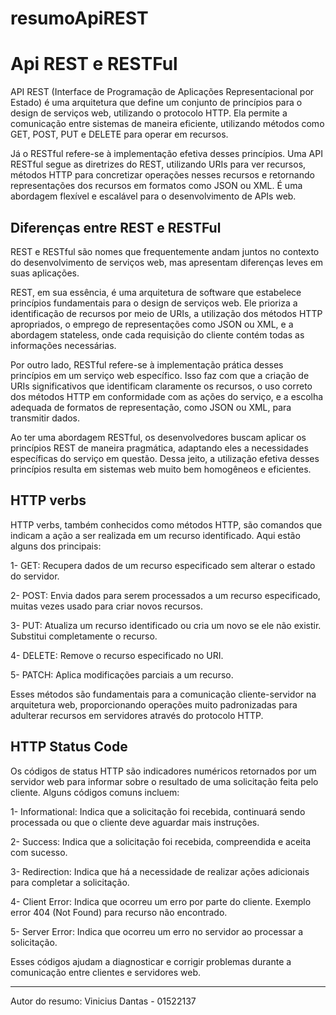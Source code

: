 # resumoApiREST

# Api REST e RESTFul

API REST (Interface de Programação de Aplicações Representacional por Estado) é uma arquitetura que define um conjunto de princípios para o design de serviços web, utilizando o protocolo HTTP. Ela permite a comunicação entre sistemas de maneira eficiente, utilizando métodos como GET, POST, PUT e DELETE para operar em recursos.

Já o RESTful refere-se à implementação efetiva desses princípios. Uma API RESTful segue as diretrizes do REST, utilizando URIs para ver recursos, métodos HTTP para concretizar operações nesses recursos e retornando representações dos recursos em formatos como JSON ou XML. É uma abordagem flexível e escalável para o desenvolvimento de APIs web.

## Diferenças entre REST e RESTFul

REST e RESTful são nomes que frequentemente andam juntos no contexto do desenvolvimento de serviços web, mas apresentam diferenças leves em suas aplicações.

REST, em sua essência, é uma arquitetura de software que estabelece princípios fundamentais para o design de serviços web. Ele prioriza a identificação de recursos por meio de URIs, a utilização dos métodos HTTP apropriados, o emprego de representações como JSON ou XML, e a abordagem stateless, onde cada requisição do cliente contém todas as informações necessárias.

Por outro lado, RESTful refere-se à implementação prática desses princípios em um serviço web específico. Isso faz com que a criação de URIs significativos que identificam claramente os recursos, o uso correto dos métodos HTTP em conformidade com as ações do serviço, e a escolha adequada de formatos de representação, como JSON ou XML, para transmitir dados.

Ao ter uma abordagem RESTful, os desenvolvedores buscam aplicar os princípios REST de maneira pragmática, adaptando eles a necessidades específicas do serviço em questão. Dessa jeito, a utilização efetiva desses princípios resulta em sistemas web muito bem homogêneos e eficientes.

## HTTP verbs

HTTP verbs, também conhecidos como métodos HTTP, são comandos que indicam a ação a ser realizada em um recurso identificado. Aqui estão alguns dos principais:

1- GET: Recupera dados de um recurso especificado sem alterar o estado do servidor.

2- POST: Envia dados para serem processados a um recurso especificado, muitas vezes usado para criar novos recursos.

3- PUT: Atualiza um recurso identificado ou cria um novo se ele não existir. Substitui completamente o recurso.

4- DELETE: Remove o recurso especificado no URI.

5- PATCH: Aplica modificações parciais a um recurso.

Esses métodos são fundamentais para a comunicação cliente-servidor na arquitetura web, proporcionando operações muito padronizadas para adulterar recursos em servidores através do protocolo HTTP.

## HTTP Status Code

Os códigos de status HTTP são indicadores numéricos retornados por um servidor web para informar sobre o resultado de uma solicitação feita pelo cliente. Alguns códigos comuns incluem:

1- Informational: Indica que a solicitação foi recebida, continuará sendo processada ou que o cliente deve aguardar mais instruções.

2- Success: Indica que a solicitação foi recebida, compreendida e aceita com sucesso. 

3- Redirection: Indica que há a necessidade de realizar ações adicionais para completar a solicitação.

4- Client Error: Indica que ocorreu um erro por parte do cliente. Exemplo error 404 (Not Found) para recurso não encontrado.

5- Server Error: Indica que ocorreu um erro no servidor ao processar a solicitação.

Esses códigos ajudam a diagnosticar e corrigir problemas durante a comunicação entre clientes e servidores web.

---

Autor do resumo: Vinicius Dantas - 01522137
